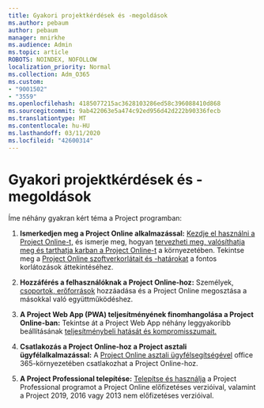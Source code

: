 ```yaml
---
title: Gyakori projektkérdések és -megoldások
ms.author: pebaum
author: pebaum
manager: mnirkhe
ms.audience: Admin
ms.topic: article
ROBOTS: NOINDEX, NOFOLLOW
localization_priority: Normal
ms.collection: Adm_O365
ms.custom:
- "9001502"
- "3559"
ms.openlocfilehash: 4185077215ac3628103286ed58c396088410d868
ms.sourcegitcommit: 9ab422063e5a474c92ed956d42d222b90336fecb
ms.translationtype: MT
ms.contentlocale: hu-HU
ms.lasthandoff: 03/11/2020
ms.locfileid: "42600314"
---
```

# <a name="project-common-issues-and-resolutions"></a>Gyakori projektkérdések és -megoldások

Íme néhány gyakran kért téma a Project programban:

1. **Ismerkedjen meg a Project Online alkalmazással:**  [Kezdje el használni a Project Online-t,](https://docs.microsoft.com/ProjectOnline/get-started-with-project-online) és ismerje meg, hogyan [tervezheti meg, valósíthatja meg és tarthatja karban a Project Online-t](https://docs.microsoft.com/projectonline/project-online) a környezetében. Tekintse meg a [Project Online szoftverkorlátait és -határokat](https://docs.microsoft.com/ProjectOnline/project-online-software-boundaries-and-limits) a fontos korlátozások áttekintéséhez.

2. **Hozzáférés a felhasználóknak a Project Online-hoz:** Személyek, [csoportok, erőforrások](https://docs.microsoft.com/projectonline/step-2-add-people-to-project-online) hozzáadása és a Project Online megosztása a másokkal való együttműködéshez. 

3. **A Project Web App (PWA) teljesítményének finomhangolása a Project Online-ban:** Tekintse át a Project Web App néhány leggyakoribb beállításának [teljesítménybeli hatását és kompromisszumait.](https://docs.microsoft.com/projectonline/tune-project-online-performance)

4. **Csatlakozás a Project Online-hoz a Project asztali ügyfélalkalmazással:** A [Project Online asztali ügyfélsegítségével](https://docs.microsoft.com/projectonline/connect-to-project-online-with-the-project-online-desktop-client) office 365-környezetében csatlakozhat a Project Online-hoz. 

5. **A Project Professional telepítése:** [Telepítse és használja](https://support.office.com/en-us/article/install-project-7059249b-d9fe-4d61-ab96-5c5bf435f281?ui=en-US&rs=en-US&ad=US) a Project Professional programot a Project Online előfizetéses verzióival, valamint a Project 2019, 2016 vagy 2013 nem előfizetéses verzióival.
